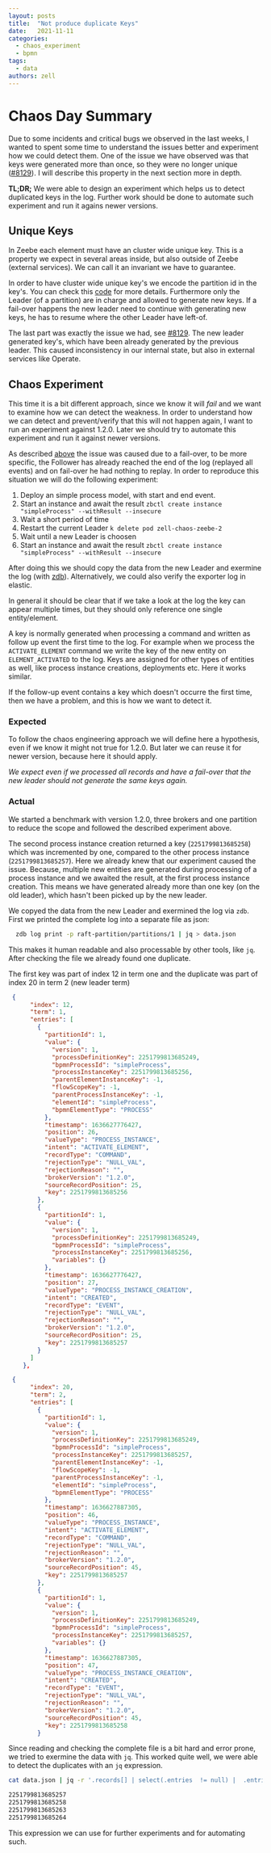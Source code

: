 ```yaml
---
layout: posts
title:  "Not produce duplicate Keys"
date:   2021-11-11
categories: 
  - chaos_experiment 
  - bpmn
tags:
  - data
authors: zell
---
```


# Chaos Day Summary


Due to some incidents and critical bugs we observed in the last weeks, I wanted to spent some time to understand the issues better and experiment how we could detect them. One of the issue we have observed was that keys were generated more than once, so they were no longer unique ([#8129](https://github.com/camunda-cloud/zeebe/issues/8129)). I will describe this property in the next section more in depth.


**TL;DR;** We were able to design an experiment which helps us to detect duplicated keys in the log. Further work should be done to automate such experiment and run it agains newer versions.

<!--truncate-->

## Unique Keys

In Zeebe each element must have an cluster wide unique key. This is a property we expect in several areas inside, but also outside of Zeebe (external services). We can call it an invariant we have to guarantee.

In order to have cluster wide unique key's we encode the partition id in the key's. You can check this [code](https://github.com/camunda-cloud/zeebe/blob/develop/protocol/src/main/java/io/camunda/zeebe/protocol/Protocol.java#L71-L73) for more details. Furthermore only the Leader (of a partition) are in charge and allowed to generate new keys. If a fail-over happens the new leader need to continue with generating new keys, he has to resume where the other Leader have left-of. 

The last part was exactly the issue we had, see [#8129](https://github.com/camunda-cloud/zeebe/issues/8129). The new leader generated key's, which have been already generated by the previous leader. This caused inconsistency in our internal state, but also in external services like Operate.

## Chaos Experiment

This time it is a bit different approach, since we know it will *fail* and we want to examine how we can detect the weakness.
In order to understand how we can detect and prevent/verify that this will not happen again, I want to run an experiment against 1.2.0. Later we should try to automate this experiment and run it against newer versions.

As described [above](#unique-keys) the issue was caused due to a fail-over, to be more specific, the Follower has already reached the end of the log (replayed all events) and on fail-over he had nothing to replay. In order to reproduce this situation we will do the following experiment:

  1. Deploy an simple process model, with start and end event.
  2. Start an instance and await the result `zbctl create instance "simpleProcess" --withResult --insecure`
  3. Wait a short period of time
  4. Restart the current Leader `k delete pod zell-chaos-zeebe-2`
  5. Wait until a new Leader is choosen
  6. Start an instance and await the result `zbctl create instance "simpleProcess" --withResult --insecure`

After doing this we should copy the data from the new Leader and exermine the log (with [zdb](https://github.com/Zelldon/zdb)). Alternatively, we could also verify the exporter log in elastic.

In general it should be clear that if we take a look at the log the key can appear multiple times, but they should only reference one single entity/element.

A key is normally generated when processing a command and written as follow up event the first time to the log. For example when we process the `ACTIVATE_ELEMENT` command we write the key of the new entity on `ELEMENT_ACTIVATED` to the log.
Keys are assigned for other types of entities as well, like process instance creations, deployments etc. Here it works similar.

If the follow-up event contains a key which doesn't occurre the first time, then we have a problem, and this is how we want to detect it.

### Expected

To follow the chaos engineering approach we will define here a hypothesis, even if we know it might not true for 1.2.0. But later we can reuse it for newer version, because here it should apply.

*We expect even if we processed all records and have a fail-over that the new leader should not generate the same keys again.*

### Actual

We started a benchmark with version 1.2.0, three brokers and one partition to reduce the scope and followed the described experiment above.


The second process instance creation returned a key (`2251799813685258`) which was incremented by one, compared to the other process instance (`2251799813685257`). Here we already knew that our experiment caused the issue. Because, multiple new entities are generated during processing of a process instance and we awaited the result, at the first process instance creation. This means we have generated already more than one key (on the old leader), which hasn't been picked up by the new leader.

We copyed the data from the new Leader and exermined the log via `zdb`. First we printed the complete log into a separate file as json:

```sh
  zdb log print -p raft-partition/partitions/1 | jq > data.json
```

This makes it human readable and also processable by other tools, like `jq`. After checking the file we already found one duplicate.

The first key was part of index 12 in term one and the duplicate was part of index 20 in term 2 (new leader term)

```json
 {
      "index": 12,
      "term": 1,
      "entries": [
        {
          "partitionId": 1,
          "value": {
            "version": 1,
            "processDefinitionKey": 2251799813685249,
            "bpmnProcessId": "simpleProcess",
            "processInstanceKey": 2251799813685256,
            "parentElementInstanceKey": -1,
            "flowScopeKey": -1,
            "parentProcessInstanceKey": -1,
            "elementId": "simpleProcess",
            "bpmnElementType": "PROCESS"
          },
          "timestamp": 1636627776427,
          "position": 26,
          "valueType": "PROCESS_INSTANCE",
          "intent": "ACTIVATE_ELEMENT",
          "recordType": "COMMAND",
          "rejectionType": "NULL_VAL",
          "rejectionReason": "",
          "brokerVersion": "1.2.0",
          "sourceRecordPosition": 25,
          "key": 2251799813685256
        },
        {
          "partitionId": 1,
          "value": {
            "version": 1,
            "processDefinitionKey": 2251799813685249,
            "bpmnProcessId": "simpleProcess",
            "processInstanceKey": 2251799813685256,
            "variables": {}
          },
          "timestamp": 1636627776427,
          "position": 27,
          "valueType": "PROCESS_INSTANCE_CREATION",
          "intent": "CREATED",
          "recordType": "EVENT",
          "rejectionType": "NULL_VAL",
          "rejectionReason": "",
          "brokerVersion": "1.2.0",
          "sourceRecordPosition": 25,
          "key": 2251799813685257
        }
      ]
    },
```

```json
 {
      "index": 20,
      "term": 2,
      "entries": [
        {
          "partitionId": 1,
          "value": {
            "version": 1,
            "processDefinitionKey": 2251799813685249,
            "bpmnProcessId": "simpleProcess",
            "processInstanceKey": 2251799813685257,
            "parentElementInstanceKey": -1,
            "flowScopeKey": -1,
            "parentProcessInstanceKey": -1,
            "elementId": "simpleProcess",
            "bpmnElementType": "PROCESS"
          },
          "timestamp": 1636627887305,
          "position": 46,
          "valueType": "PROCESS_INSTANCE",
          "intent": "ACTIVATE_ELEMENT",
          "recordType": "COMMAND",
          "rejectionType": "NULL_VAL",
          "rejectionReason": "",
          "brokerVersion": "1.2.0",
          "sourceRecordPosition": 45,
          "key": 2251799813685257
        },
        {
          "partitionId": 1,
          "value": {
            "version": 1,
            "processDefinitionKey": 2251799813685249,
            "bpmnProcessId": "simpleProcess",
            "processInstanceKey": 2251799813685257,
            "variables": {}
          },
          "timestamp": 1636627887305,
          "position": 47,
          "valueType": "PROCESS_INSTANCE_CREATION",
          "intent": "CREATED",
          "recordType": "EVENT",
          "rejectionType": "NULL_VAL",
          "rejectionReason": "",
          "brokerVersion": "1.2.0",
          "sourceRecordPosition": 45,
          "key": 2251799813685258
        }
```

Since reading and checking the complete file is a bit hard and error prone, we tried to exermine the data with `jq`. This worked quite well, we were able to detect the duplicates with an `jq` expression.

```sh
cat data.json | jq -r '.records[] | select(.entries  != null) |  .entries[] | select (.intent == "ELEMENT_ACTIVATED" or .intent == "CREATED") | .key' data.json | sort | uniq -c -d | awk '{print $2}'

2251799813685257
2251799813685258
2251799813685263
2251799813685264
```

This expression we can use for further experiments and for automating such.
